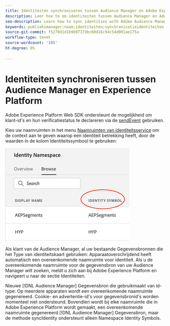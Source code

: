 ```yaml
---
title: Identiteiten synchroniseren tussen Audience Manager en Adobe Experience Platform met de SDK van het Web Platform
description: Leer hoe te om identiteiten tussen Audience Manager en Adobe Experience Platform te synchroniseren gebruikend het Web SDK van het Platform
seo-description: Learn how to sync identities with Adobe Audience Manager with Experience Platform Web SDK
keywords: publieksmanager;naam;identiteiten;synchronisatieidentiteiten;naamruimte;
source-git-commit: f5270d1d1b9697173bc60d16c94c54d001ae175a
workflow-type: tm+mt
source-wordcount: '195'
ht-degree: 0%

---
```



# Identiteiten synchroniseren tussen Audience Manager en Experience Platform

Adobe Experience Platform Web SDK ondersteunt de mogelijkheid om klant-id&#39;s en hun verificatiestatus te declareren via de [sendEvent](./overview.md#syncing-identities) gebruiken.

Kies uw naamruimten in het menu [Naamruimten van identiteitsservice](../../identity/../identity-service/namespaces.md) om de context aan te geven waarop een identiteit betrekking heeft, door de waarden in de kolom Identiteitssymbool te gebruiken:

![Weergave van de interface Namespaces](../assets/identity/edge_namespaceUI_identity-symbol.png)

Als klant van de Audience Manager, al uw bestaande Gegevensbronnen die het Type van identiteitskaart gebruiken: Apparaatoverschrijdend heeft automatisch een overeenkomende naamruimte voor identiteit. Als u de overeenkomende naamruimte voor de gegevensbron van uw Audience Manager wilt zoeken, meldt u zich aan bij Adobe Experience Platform en navigeert u naar de sectie Identiteiten.

Nieuwe [!DNL Audience Manager] Gegevensbron die gebruikmaakt van id-type: Op meerdere apparaten wordt een overeenkomende naamruimte gegenereerd. Cookie- en advertentie-id&#39;s voor gegevensbronid&#39;s worden momenteel niet ondersteund. Bovendien wordt bij elke naamruimte die in Adobe Experience Platform wordt gemaakt, een overeenkomende naamruimte gegenereerd [!DNL Audience Manager] Gegevensbron, maar de methode syncIdentity ondersteunt alleen Namespace Identity Symbols.
